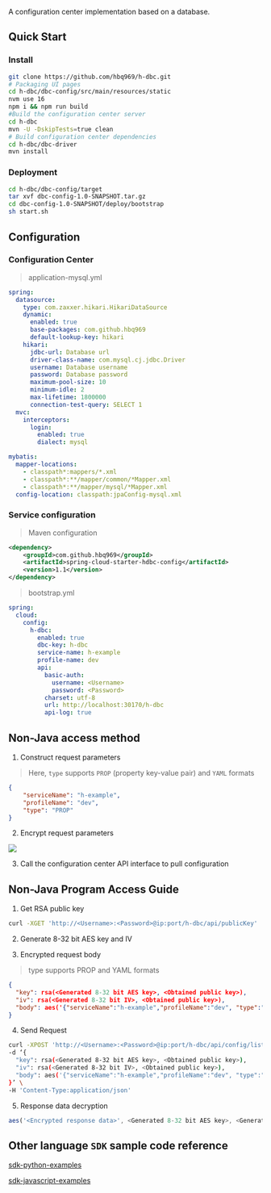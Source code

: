 A configuration center implementation based on a database.

## Quick Start
### Install
```bash
git clone https://github.com/hbq969/h-dbc.git
# Packaging UI pages
cd h-dbc/dbc-config/src/main/resources/static
nvm use 16
npm i && npm run build
#Build the configuration center server
cd h-dbc
mvn -U -DskipTests=true clean
# Build configuration center dependencies
cd h-dbc/dbc-driver
mvn install
```

### Deployment
```bash
cd h-dbc/dbc-config/target
tar xvf dbc-config-1.0-SNAPSHOT.tar.gz
cd dbc-config-1.0-SNAPSHOT/deploy/bootstrap
sh start.sh
```





## Configuration
### Configuration Center
> application-mysql.yml
```yaml
spring:
  datasource:
    type: com.zaxxer.hikari.HikariDataSource
    dynamic:
      enabled: true
      base-packages: com.github.hbq969
      default-lookup-key: hikari
    hikari:
      jdbc-url: Database url
      driver-class-name: com.mysql.cj.jdbc.Driver
      username: Database username
      password: Database password
      maximum-pool-size: 10
      minimum-idle: 2
      max-lifetime: 1800000
      connection-test-query: SELECT 1
  mvc:
    interceptors:
      login:
        enabled: true
        dialect: mysql

mybatis:
  mapper-locations:
    - classpath*:mappers/*.xml
    - classpath*:**/mapper/common/*Mapper.xml
    - classpath*:**/mapper/mysql/*Mapper.xml
  config-location: classpath:jpaConfig-mysql.xml
```

### Service configuration

> Maven configuration
```xml
<dependency>
    <groupId>com.github.hbq969</groupId>
    <artifactId>spring-cloud-starter-hdbc-config</artifactId>
    <version>1.1</version>
</dependency>
```

> bootstrap.yml
```yaml
spring:
  cloud:
    config:
      h-dbc:
        enabled: true
        dbc-key: h-dbc
        service-name: h-example
        profile-name: dev
        api:
          basic-auth:
            username: <Username>
            password: <Password>
          charset: utf-8
          url: http://localhost:30170/h-dbc
          api-log: true
```

## Non-Java access method
1. Construct request parameters
> Here, `type` supports `PROP` (property key-value pair) and `YAML` formats
```json
{
    "serviceName": "h-example",
    "profileName": "dev",
    "type": "PROP"
}
```

2. Encrypt request parameters

![](./request_encrypt.png)

3. Call the configuration center API interface to pull configuration

## Non-Java Program Access Guide

1. Get RSA public key
```bash
curl -XGET 'http://<Username>:<Password>@ip:port/h-dbc/api/publicKey'
```

2. Generate 8-32 bit AES key and IV

3. Encrypted request body
> type supports PROP and YAML formats
```json
{
  "key": rsa(<Generated 8-32 bit AES key>, <Obtained public key>),
  "iv": rsa(<Generated 8-32 bit IV>, <Obtained public key>),
  "body": aes('{"serviceName":"h-example","profileName":"dev", "type":"YAML"}',<Generated 8-32 bit AES key>, <Generated 8-32 bit IV>)
}
```

4. Send Request
```bash
curl -XPOST 'http://<Username>:<Password>@ip:port/h-dbc/api/config/list' \
-d ‘{
  "key": rsa(<Generated 8-32 bit AES key>, <Obtained public key>),
  "iv": rsa(<Generated 8-32 bit IV>, <Obtained public key>),
  "body": aes('{"serviceName":"h-example","profileName":"dev", "type":"YAML"}',<Generated 8-32 bit AES key>, <Generated 8-32 bit IV>)
}’ \
-H 'Content-Type:application/json'
```
5. Response data decryption
```javascript
aes('<Encrypted response data>', <Generated 8-32 bit AES key>, <Generated 8-32 bit IV>)
```

## Other language `SDK` sample code reference

[sdk-python-examples](./sdk/python/dbc-sdk-python.zip)

[sdk-javascript-examples](./sdk/javascript/dbc-sdk-javascript.zip)